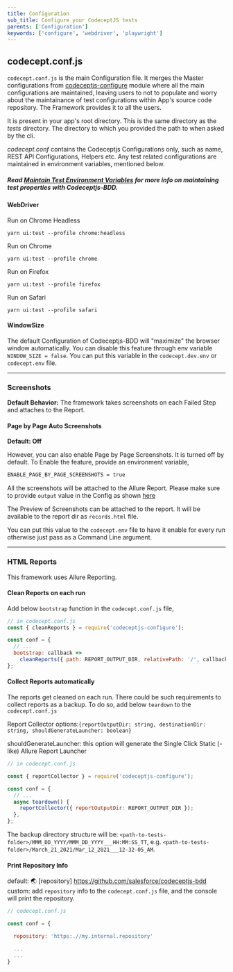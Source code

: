 ```yaml
---
title: Configuration
sub_title: Configure your CodeceptJS tests
parents: ['Configuration']
keywords: ['configure', 'webdriver', 'playwright']
---
```


## codecept.conf.js

`codecept.conf.js` is the main Configuration file. It merges the Master configurations from [codeceptjs-configure](https://github.com/gkushang/codeceptjs-bdd/tree/develop/packages/codeceptjs-configure) module where all the main configurations are maintained, leaving users to not to populate and worry about the maintainance of test configurations within App's source code repository. The Framework provides it to all the users.

It is present in your app's root directory. This is the same directory as the _tests_ directory. The directory to which you provided the path to when asked by the cli.

_codecept.conf_ contains the Codeceptjs Configurations only, such as name, REST API Configurations, Helpers etc. Any test related configurations are maintained in environment variables, mentioned below.

##### Read [Maintain Test Environment Variables](/04-configurations/1-env-variables/) for more info on maintaining test properties with Codeceptjs-BDD.

#### WebDriver

Run on Chrome Headless

```
yarn ui:test --profile chrome:headless
```

Run on Chrome

```
yarn ui:test --profile chrome
```

Run on Firefox

```
yarn ui:test --profile firefox
```

Run on Safari

```
yarn ui:test --profile safari
```

#### WindowSize

The default Configuration of Codeceptjs-BDD will "maximize" the browser window automatically. You can disable this feature through env variable `WINDOW_SIZE = false`. You can put this variable in the `codecept.dev.env` or `codecept.env` file.

---

### Screenshots

**Default Behavior:** The framework takes screenshots on each Failed Step and attaches to the Report.

#### Page by Page Auto Screenshots

**Default: Off**

However, you can also enable Page by Page Screenshots. It is turned off by default. To Enable the feature, provide an environment variable,

```bash
ENABLE_PAGE_BY_PAGE_SCREENSHOTS = true
```

All the screenshots will be attached to the Allure Report. Please make sure to provide `output` value in the Config as shown [here](https://github.com/salesforce/codeceptjs-bdd/blob/develop/packages/create-codeceptjs-bdd-tests/codecept.conf.js#L14)

The Preview of Screenshots can be attached to the report. It will be available to the report dir as `records.html` file.

You can put this value to the `codecept.env` file to have it enable for every run otherwise just pass as a Command Line argument.

---

### HTML Reports

This framework uses Allure Reporting.

#### Clean Reports on each run

Add below `bootstrap` function in the `codecept.conf.js` file,

```js
// in codecept.conf.js
const { cleanReports } = require('codeceptjs-configure');

const conf = {
  // ...
  bootstrap: callback =>
    cleanReports({ path: REPORT_OUTPUT_DIR, relativePath: '/', callback }),
};
```

#### Collect Reports automatically

The reports get cleaned on each run. There could be such requirements to collect reports as a backup. To do so, add below `teardown` to the `codecept.conf.js`

Report Collector options:`{reportOutputDir: string, destinationDir: string, shouldGenerateLauncher: boolean}`

shouldGenerateLauncher: this option will generate the Single Click Static (-like) Allure Report Launcher

```js
// in codecept.conf.js

const { reportCollector } = require('codeceptjs-configure');

const conf = {
  // ...
  async teardown() {
    reportCollector({ reportOutputDir: REPORT_OUTPUT_DIR });
  },
};
```

The backup directory structure will be: `<path-to-tests-folder>/MMM_DD_YYYY/MMM_DD_YYYY___HH:MM:SS_TT`, e.g. `<path-to-tests-folder>/March_21_2021/Mar_12_2021___12-32-05_AM`.

#### Print Repository Info

default: 🌏 [repository] https://github.com/salesforce/codeceptjs-bdd
custom: add `repository` info to the `codecept.conf.js` file, and the console will print the repository.

```js
// codecept.conf.js

const conf = {

  repository: 'https:.//my.internal.repository'

  ...
  ...
}

```
